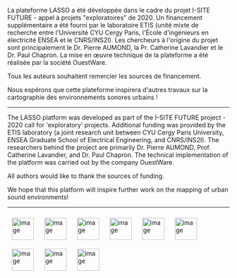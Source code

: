 La plateforme LASSO a été développée dans le cadre du projet I-SITE FUTURE - appel à projets "exploratoires" de 2020. Un financement supplémentaire a été fourni par le laboratoire ETIS (unité mixte de recherche entre l'Université CYU Cergy Paris, l'École d'ingénieurs en électricité ENSEA et le CNRS/INS2I). Les chercheurs à l'origine du projet sont principalement le Dr. Pierre AUMOND, la Pr. Catherine Lavandier et le Dr. Paul Chapron. La mise en œuvre technique de la plateforme a été réalisée par la société OuestWare.

Tous les auteurs souhaitent remercier les sources de financement.

Nous espérons que cette plateforme inspirera d'autres travaux sur la cartographie des environnements sonores urbains !

-------

The LASSO platform was developed as part of the I-SITE FUTURE project - 2020 call for 'exploratory' projects. Additional funding was provided by the ETIS laboratory (a joint research unit between CYU Cergy Paris University, ENSEA Graduate School of Electrical Engineering, and CNRS/INS2I). The researchers behind the project are primarily Dr. Pierre AUMOND, Prof. Catherine Lavandier, and Dr. Paul Chapron. The technical implementation of the platform was carried out by the company OuestWare.

All authors would like to thank the sources of funding.

We hope that this platform will inspire further work on the mapping of urban sound environments!

-------

<img style="border:10px solid transparent;" src="https://universite-gustave-eiffel.github.io/lasso/logo/UMRAE.svg" alt="image" height="50">
<img style="border:10px solid transparent;" src="https://universite-gustave-eiffel.github.io/lasso/logo/UGE.png" alt="image" height="50">
<img style="border:10px solid transparent;" src="https://universite-gustave-eiffel.github.io/lasso/logo/PDL.png" alt="image" height="50">
<img style="border:10px solid transparent;" src="https://universite-gustave-eiffel.github.io/lasso/logo/CEREMA.svg" alt="image" height="50">
<img style="border:10px solid transparent;" src="https://universite-gustave-eiffel.github.io/lasso/logo/CNRS.svg" alt="image" height="50">
<img style="border:10px solid transparent;" src="https://universite-gustave-eiffel.github.io/lasso/logo/IGN.svg" alt="image" height="50">
<img style="border:10px solid transparent;" src="https://universite-gustave-eiffel.github.io/lasso/logo/LASTIG.svg" alt="image" height="50">
<img style="border:10px solid transparent;" src="https://universite-gustave-eiffel.github.io/lasso/logo/CYU.png" alt="image" height="50">
<img style="border:10px solid transparent;" src="https://universite-gustave-eiffel.github.io/lasso/logo/ETIS.png" alt="image" height="50">
